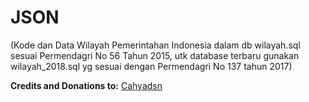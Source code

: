 # JSON
(Kode dan Data Wilayah Pemerintahan Indonesia dalam db wilayah.sql sesuai Permendagri No 56 Tahun 2015, utk database terbaru gunakan wilayah_2018.sql yg sesuai dengan Permendagri No 137 tahun 2017)

**Credits and Donations to:**
[Cahyadsn](https://github.com/cahyadsn/wilayah/)